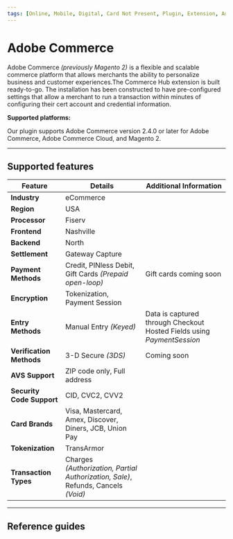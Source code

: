 ```yaml
---
tags: [Online, Mobile, Digital, Card Not Present, Plugin, Extension, Adobe, Magento]
---
```


# Adobe Commerce

Adobe Commerce *(previously Magento 2)* is a flexible and scalable commerce platform that allows merchants the ability to personalize business and customer experiences.The Commerce Hub extension is built ready-to-go. The installation has been constructed to have pre-configured settings that allow a merchant to run a transaction within minutes of configuring their cert account and credential information.

**Supported platforms:**

Our plugin supports Adobe Commerce version 2.4.0 or later for Adobe Commerce, Adobe Commerce Cloud, and Magento 2.

---

## Supported features

| Feature | Details | Additional Information |
| ----- | ----- | ----- |
| **Industry** | eCommerce | |
| **Region** | USA | |
| **Processor** | Fiserv | |
| **Frontend** | Nashville | |
| **Backend** | North | |
| **Settlement** | Gateway Capture | |
| **Payment Methods** | Credit, PINless Debit, Gift Cards *(Prepaid open-loop)* | Gift cards coming soon |
| **Encryption** | Tokenization, Payment Session | |
| **Entry Methods** | Manual Entry *(Keyed)* | Data is captured through Checkout Hosted Fields using *PaymentSession* |
| **Verification Methods** | 3-D Secure *(3DS)* | Coming soon |
| **AVS Support** | ZIP code only, Full address | |
| **Security Code Support** | CID, CVC2, CVV2 | |
| **Card Brands** | Visa, Mastercard, Amex, Discover, Diners, JCB, Union Pay | |
| **Tokenization** | TransArmor | |
| **Transaction Types** | Charges *(Authorization, Partial Authorization, Sale)*, Refunds, Cancels *(Void)* | |

---

## Reference guides

<!-- type: row -->

<!-- type: card
title: Installation Guide
description: Quick reference guide for installing and setting up Commerce Hub's Adobe Commerce plugin.
link: ?path=docs/Resources/Guides/Partners/Modules/Adobe-Installation.md
-->

<!-- type: card
title: Customization Guide
description: Customize the plugin to seamlessly blend with your existing website or application.
link: ?path=docs/Resources/Guides/Partners/Modules/Adobe-Customization.md
-->

<!-- type: row-end -->